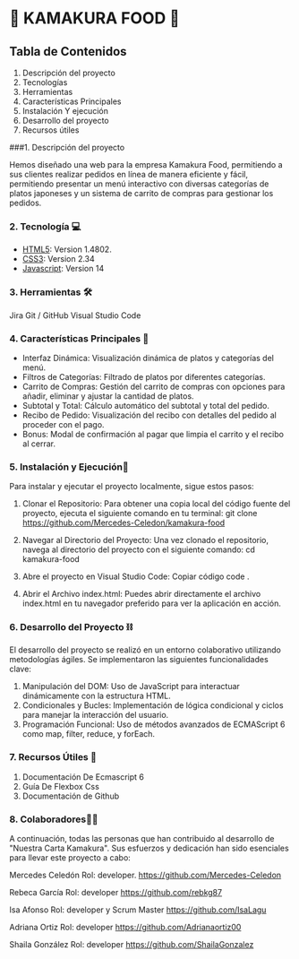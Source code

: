 #   🥡 KAMAKURA FOOD 🍜


## Tabla de Contenidos
1. Descripción del proyecto
2. Tecnologías
3. Herramientas
4. Características Principales
5. Instalación Y ejecución
6. Desarrollo del proyecto
7. Recursos útiles



###1. Descripción del proyecto 

Hemos diseñado una web para la empresa Kamakura Food, permitiendo a sus clientes realizar pedidos en línea de manera eficiente y fácil, permitiendo presentar un menú interactivo con diversas categorías de platos japoneses y un sistema de carrito de compras para gestionar los pedidos.


###  2. Tecnología 💻
- [HTML5](http:/https://www.w3.org/TR/2011/WD-html5-20110405/ "HTML5"):  Version 1.4802.
- [CSS3](http:/https://www.w3.org/TR/2001/WD-css3-roadmap-20010523/ "CSS3"): Version 2.34
- [Javascript](http:/https://ecma-international.org/publications-and-standards/standards/ecma-262/ "Javascript"): Version 14


### 3.  Herramientas 🛠️
Jira
Git / GitHub
Visual Studio Code


### 4. Características Principales 📌

- Interfaz Dinámica: Visualización dinámica de platos y categorías del menú.
- Filtros de Categorías: Filtrado de platos por diferentes categorías.
- Carrito de Compras: Gestión del carrito de compras con opciones para añadir, eliminar y ajustar la cantidad de platos.
- Subtotal y Total: Cálculo automático del subtotal y total del pedido.
- Recibo de Pedido: Visualización del recibo con detalles del pedido al proceder con el pago.
- Bonus: Modal de confirmación al pagar que limpia el carrito y el recibo al cerrar.


### 5. Instalación y Ejecución🔩

 Para instalar y ejecutar el proyecto localmente, sigue estos pasos:

1. Clonar el Repositorio:
Para obtener una copia local del código fuente del proyecto, ejecuta el siguiente comando en tu terminal:
git clone https://github.com/Mercedes-Celedon/kamakura-food

2. Navegar al Directorio del Proyecto:
Una vez clonado el repositorio, navega al directorio del proyecto con el siguiente comando:
cd kamakura-food

3. Abre el proyecto en Visual Studio Code:
Copiar código
code .


4. Abrir el Archivo index.html:
Puedes abrir directamente el archivo index.html en tu navegador preferido para ver la aplicación en acción.





###  6. Desarrollo del Proyecto ⛓️

El desarrollo del proyecto se realizó en un entorno colaborativo utilizando metodologías ágiles. Se implementaron las siguientes funcionalidades clave:

1. Manipulación del DOM: Uso de JavaScript para interactuar dinámicamente con la estructura HTML.
2. Condicionales y Bucles: Implementación de lógica condicional y ciclos para manejar la interacción del usuario.
3. Programación Funcional: Uso de métodos avanzados de ECMAScript 6 como map, filter, reduce, y forEach.


### 7. Recursos Útiles 📝

1. Documentación De Ecmascript 6
2. Guía De Flexbox Css
3. Documentación de Github


### 8. Colaboradores👯‍♀️

A continuación, todas las personas que han contribuido al desarrollo de "Nuestra Carta Kamakura".
Sus esfuerzos y dedicación han sido esenciales para llevar este proyecto a cabo:

Mercedes Celedón
Rol: developer.
https://github.com/Mercedes-Celedon

Rebeca García
Rol: developer
https://github.com/rebkg87

Isa Afonso
Rol: developer y  Scrum Master
https://github.com/IsaLagu 

Adriana Ortiz
Rol: developer
https://github.com/Adrianaortiz00

Shaila González
Rol: developer
https://github.com/ShailaGonzalez
